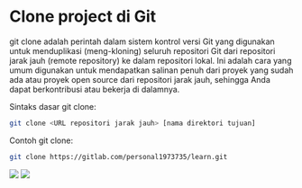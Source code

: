# Clone project di Git

git clone adalah perintah dalam sistem kontrol versi Git yang digunakan untuk menduplikasi (meng-kloning) seluruh repositori Git dari repositori jarak jauh (remote repository) ke dalam repositori lokal. Ini adalah cara yang umum digunakan untuk mendapatkan salinan penuh dari proyek yang sudah ada atau proyek open source dari repositori jarak jauh, sehingga Anda dapat berkontribusi atau bekerja di dalamnya.

Sintaks dasar git clone:
```sh
git clone <URL repositori jarak jauh> [nama direktori tujuan]
```

Contoh git clone:
```sh
git clone https://gitlab.com/personal1973735/learn.git
```

![](https://iili.io/HyZgj0N.png)
![](https://iili.io/HyZgwgI.png)